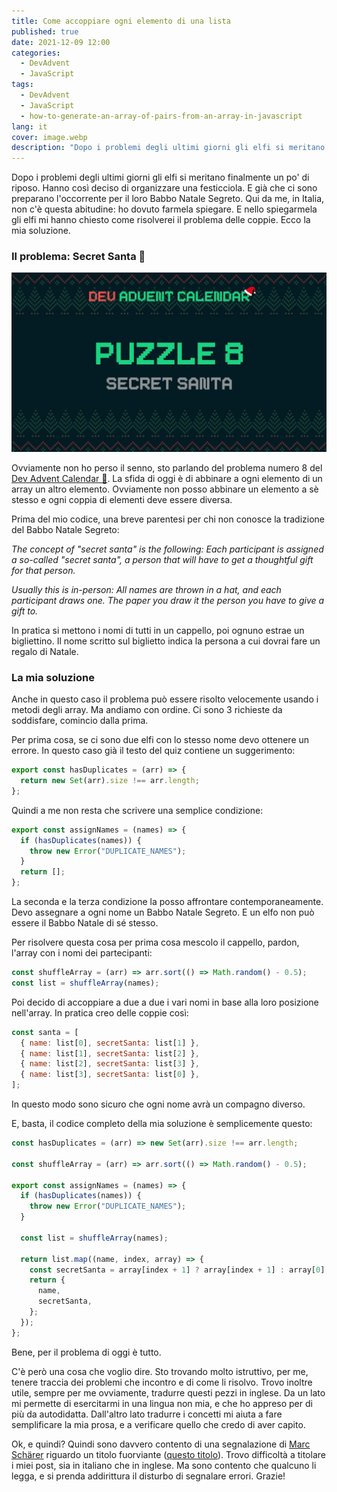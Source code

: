 ```yaml
---
title: Come accoppiare ogni elemento di una lista
published: true
date: 2021-12-09 12:00
categories:
  - DevAdvent
  - JavaScript
tags:
  - DevAdvent
  - JavaScript
  - how-to-generate-an-array-of-pairs-from-an-array-in-javascript
lang: it
cover: image.webp
description: "Dopo i problemi degli ultimi giorni gli elfi si meritano finalmente un po' di riposo. Hanno così deciso di organizzare una festicciola. E già che ci sono preparano l'occorrente per il loro Babbo Natale Segreto. Qui da me, in Italia, non c'è questa abitudine: ho dovuto farmela spiegare. E nello spiegarmela gli elfi mi hanno chiesto come risolverei il problema delle coppie. Ecco la mia soluzione."
---
```


Dopo i problemi degli ultimi giorni gli elfi si meritano finalmente un po' di riposo. Hanno così deciso di organizzare una festicciola. E già che ci sono preparano l'occorrente per il loro Babbo Natale Segreto. Qui da me, in Italia, non c'è questa abitudine: ho dovuto farmela spiegare. E nello spiegarmela gli elfi mi hanno chiesto come risolverei il problema delle coppie. Ecco la mia soluzione.

### Il problema: Secret Santa 🤫

![Immagine](./cover.webp)

Ovviamente non ho perso il senno, sto parlando del problema numero 8 del [Dev Advent Calendar 🎅](https://github.com/devadvent/puzzle-8). La sfida di oggi è di abbinare a ogni elemento di un array un altro elemento. Ovviamente non posso abbinare un elemento a sè stesso e ogni coppia di elementi deve essere diversa.

Prima del mio codice, una breve parentesi per chi non conosce la tradizione del Babbo Natale Segreto:

_The concept of "secret santa" is the following: Each participant is assigned a so-called "secret santa", a person that will have to get a thoughtful gift for that person._

_Usually this is in-person: All names are thrown in a hat, and each participant draws one. The paper you draw it the person you have to give a gift to._

In pratica si mettono i nomi di tutti in un cappello, poi ognuno estrae un bigliettino. Il nome scritto sul biglietto indica la persona a cui dovrai fare un regalo di Natale.

### La mia soluzione

Anche in questo caso il problema può essere risolto velocemente usando i metodi degli array. Ma andiamo con ordine. Ci sono 3 richieste da soddisfare, comincio dalla prima.

Per prima cosa, se ci sono due elfi con lo stesso nome devo ottenere un errore. In questo caso già il testo del quiz contiene un suggerimento:

```js
export const hasDuplicates = (arr) => {
  return new Set(arr).size !== arr.length;
};
```

Quindi a me non resta che scrivere una semplice condizione:

```js
export const assignNames = (names) => {
  if (hasDuplicates(names)) {
    throw new Error("DUPLICATE_NAMES");
  }
  return [];
};
```

La seconda e la terza condizione la posso affrontare contemporaneamente. Devo assegnare a ogni nome un Babbo Natale Segreto. E un elfo non può essere il Babbo Natale di sé stesso.

Per risolvere questa cosa per prima cosa mescolo il cappello, pardon, l'array con i nomi dei partecipanti:

```js
const shuffleArray = (arr) => arr.sort(() => Math.random() - 0.5);
const list = shuffleArray(names);
```

Poi decido di accoppiare a due a due i vari nomi in base alla loro posizione nell'array. In pratica creo delle coppie così:

```js
const santa = [
  { name: list[0], secretSanta: list[1] },
  { name: list[1], secretSanta: list[2] },
  { name: list[2], secretSanta: list[3] },
  { name: list[3], secretSanta: list[0] },
];
```

In questo modo sono sicuro che ogni nome avrà un compagno diverso.

E, basta, il codice completo della mia soluzione è semplicemente questo:

```js
const hasDuplicates = (arr) => new Set(arr).size !== arr.length;

const shuffleArray = (arr) => arr.sort(() => Math.random() - 0.5);

export const assignNames = (names) => {
  if (hasDuplicates(names)) {
    throw new Error("DUPLICATE_NAMES");
  }

  const list = shuffleArray(names);

  return list.map((name, index, array) => {
    const secretSanta = array[index + 1] ? array[index + 1] : array[0];
    return {
      name,
      secretSanta,
    };
  });
};
```

Bene, per il problema di oggi è tutto.

C'è però una cosa che voglio dire. Sto trovando molto istruttivo, per me, tenere traccia dei problemi che incontro e di come li risolvo. Trovo inoltre utile, sempre per me ovviamente, tradurre questi pezzi in inglese. Da un lato mi permette di esercitarmi in una lingua non mia, e che ho appreso per di più da autodidatta. Dall'altro lato tradurre i concetti mi aiuta a fare semplificare la mia prosa, e a verificare quello che credo di aver capito.

Ok, e quindi? Quindi sono davvero contento di una segnalazione di [Marc Schärer](https://medium.com/@dreamora) riguardo un titolo fuorviante ([questo titolo](https://javascript.plainenglish.io/how-to-get-unique-values-from-a-list-in-javascript-301675602985)). Trovo difficoltà a titolare i miei post, sia in italiano che in inglese. Ma sono contento che qualcuno li legga, e si prenda addirittura il disturbo di segnalare errori. Grazie!
